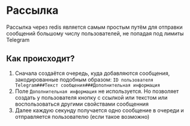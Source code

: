 # Рассылка

Рассылка через redis является самым простым путём для отправки сообщений большому числу пользователей, не попадая под лимиты Telegram

## Как происходит?

1. Сначала создаётся очередь, куда добавляются сообщения, закодированные подобным образом: `ID пользователя Telegram###Текст сообщения###Дополнительная информация`
2. Поле `Дополнительная информация` не используется. Но позволяет создать у пользователя кнопку с ссылкой или текстом или воспользоваться другими свойствами сообщенния
3. Далее каждую секунду получается одно сообщение в очереди и отправляется пользователю (если такое возможно)

